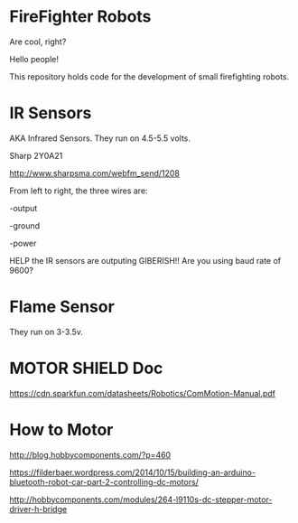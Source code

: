 # FireFighter Robots
Are cool, right?

Hello people!

This repository holds code for the development of small firefighting robots.


# IR Sensors
AKA Infrared Sensors. 
They run on 4.5-5.5 volts.

Sharp 2Y0A21

http://www.sharpsma.com/webfm_send/1208

From left to right, the three wires are:

-output 

-ground

-power  

HELP the IR sensors are outputing GIBERISH!! Are you using baud rate of 9600?

# Flame Sensor
They run on 3-3.5v. 



# MOTOR SHIELD Doc
https://cdn.sparkfun.com/datasheets/Robotics/ComMotion-Manual.pdf

# How to Motor
http://blog.hobbycomponents.com/?p=460

https://filderbaer.wordpress.com/2014/10/15/building-an-arduino-bluetooth-robot-car-part-2-controlling-dc-motors/

http://hobbycomponents.com/modules/264-l9110s-dc-stepper-motor-driver-h-bridge
